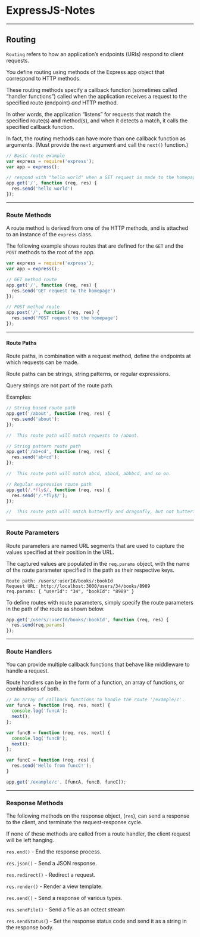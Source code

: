 # ExpressJS-Notes

___

## Routing

`Routing` refers to how an application’s endpoints (URIs) respond to client requests.

You define routing using methods of the Express app object that correspond to HTTP methods.

These routing methods specify a callback function (sometimes called “handler functions”) called when the application receives a request to the specified route (endpoint) _and_ HTTP method. 

In other words, the application “listens” for requests that match the specified route(s) **and** method(s), and when it detects a match, it calls the specified callback function.

In fact, the routing methods can have more than one callback function as arguments. (Must provide the `next` argument and call the `next()` function.)

```js
// Basic route example
var express = require('express');
var app = express();

// respond with "hello world" when a GET request is made to the homepage
app.get('/', function (req, res) {
  res.send('hello world')
});
```

___

### Route Methods

A route method is derived from one of the HTTP methods, and is attached to an instance of the `express` class.

The following example shows routes that are defined for the `GET` and the `POST` methods to the root of the app.

```js
var express = require('express');
var app = express();

// GET method route
app.get('/', function (req, res) {
  res.send('GET request to the homepage')
});

// POST method route
app.post('/', function (req, res) {
  res.send('POST request to the homepage')
});
```

___

#### Route Paths

Route paths, in combination with a request method, define the endpoints at which requests can be made. 

Route paths can be strings, string patterns, or regular expressions.

Query strings are not part of the route path.

Examples:
```js
// String based route path
app.get('/about', function (req, res) {
  res.send('about');
});

//  This route path will match requests to /about.
```

```js
// String pattern route path
app.get('/ab+cd', function (req, res) {
  res.send('ab+cd');
});

//  This route path will match abcd, abbcd, abbbcd, and so on.
```

```js
// Regular expression route path
app.get(/.*fly$/, function (req, res) {
  res.send('/.*fly$/');
});

//  This route path will match butterfly and dragonfly, but not butterflyman, dragonflyman, and so on.
```

___

### Route Parameters

Route parameters are named URL segments that are used to capture the values specified at their position in the URL. 

The captured values are populated in the `req.params` object, with the name of the route parameter specified in the path as their respective keys.

```
Route path: /users/:userId/books/:bookId
Request URL: http://localhost:3000/users/34/books/8989
req.params: { "userId": "34", "bookId": "8989" }
```

To define routes with route parameters, simply specify the route parameters in the path of the route as shown below.

```js
app.get('/users/:userId/books/:bookId', function (req, res) {
  res.send(req.params)
});
```

___

### Route Handlers

You can provide multiple callback functions that behave like middleware to handle a request.

Route handlers can be in the form of a function, an array of functions, or combinations of both.

```js
// An array of callback functions to handle the route '/example/c'.
var funcA = function (req, res, next) {
  console.log('funcA');
  next();
};

var funcB = function (req, res, next) {
  console.log('funcB');
  next();
};

var funcC = function (req, res) {
  res.send('Hello from funcC!');
}

app.get('/example/c', [funcA, funcB, funcC]);
```

___

### Response Methods

The following methods on the response object, (`res`), can send a response to the client, and terminate the request-response cycle. 

If none of these methods are called from a route handler, the client request will be left hanging.

`res.end()` - End the response process.

`res.json()` - Send a JSON response.

`res.redirect()` - Redirect a request.

`res.render()` - Render a view template.

`res.send()` - Send a response of various types.

`res.sendFile()` - Send a file as an octect stream

`res.sendStatus(`) - Set the response status code and send it as a string in the response body.


